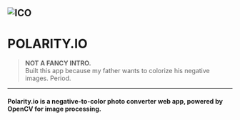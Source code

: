![ICO](https://i.postimg.cc/5QLZgfZg/android-chrome-192x192.png) 
---
# **POLARITY.IO**  

> **NOT A FANCY INTRO.**  
> Built this app because my father wants to colorize his negative images. Period.  

---
#### Polarity.io is a **negative-to-color photo converter web app**, powered by **OpenCV** for image processing.
